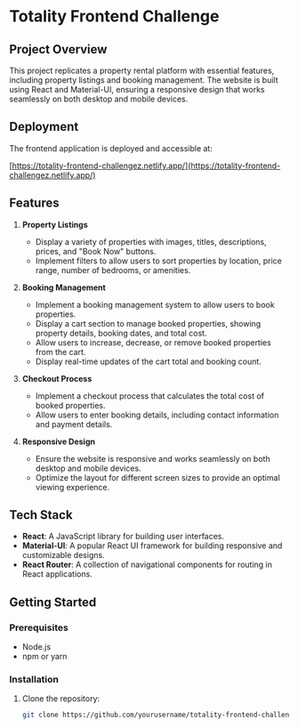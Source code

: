 # Totality Frontend Challenge

## Project Overview

This project replicates a property rental platform with essential features, including property listings and booking management. The website is built using React and Material-UI, ensuring a responsive design that works seamlessly on both desktop and mobile devices.

## Deployment

The frontend application is deployed and accessible at:

[https://totality-frontend-challengez.netlify.app/](https://totality-frontend-challengez.netlify.app/)

## Features

1. **Property Listings**

   - Display a variety of properties with images, titles, descriptions, prices, and "Book Now" buttons.
   - Implement filters to allow users to sort properties by location, price range, number of bedrooms, or amenities.

2. **Booking Management**

   - Implement a booking management system to allow users to book properties.
   - Display a cart section to manage booked properties, showing property details, booking dates, and total cost.
   - Allow users to increase, decrease, or remove booked properties from the cart.
   - Display real-time updates of the cart total and booking count.

3. **Checkout Process**

   - Implement a checkout process that calculates the total cost of booked properties.
   - Allow users to enter booking details, including contact information and payment details.

4. **Responsive Design**
   - Ensure the website is responsive and works seamlessly on both desktop and mobile devices.
   - Optimize the layout for different screen sizes to provide an optimal viewing experience.

## Tech Stack

- **React**: A JavaScript library for building user interfaces.
- **Material-UI**: A popular React UI framework for building responsive and customizable designs.
- **React Router**: A collection of navigational components for routing in React applications.

## Getting Started

### Prerequisites

- Node.js
- npm or yarn

### Installation

1. Clone the repository:
   ```bash
   git clone https://github.com/yourusername/totality-frontend-challenge.git
   ```
